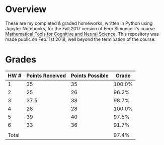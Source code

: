 # Overview

These are my completed & graded homeworks, written in Python using
Jupyter Notebooks, for the Fall 2017 version of Eero Simoncelli's course
[Mathematical Tools for Cognitive and Neural Science](http://www.cns.nyu.edu/~eero/math-tools/).
This repository was made public on Feb. 1st 2018, well beyond the
termination of the course.

# Grades

| HW #      | Points Received   | Points Possible   | Grade     |
|-----------|-------------------|-------------------|-----------|
| 1         | 35                | 35                | 100.0%    |
| 2         | 25                | 26                | 96.2%     |
| 3         | 37.5              | 38                | 98.7%     |
| 4         | 28                | 28                | 100.0%    |
| 5         | 39                | 40                | 97.5%     |
| 6         | 33                | 36                | 91.7%     |
|           |                   |                   |           |
| Total     |                   |                   | 97.4%     |
